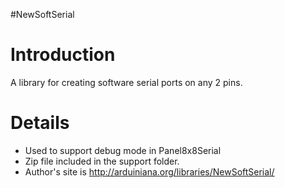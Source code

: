 #NewSoftSerial

# Introduction #

A library for creating software serial ports on any 2 pins.

# Details #

  * Used to support debug mode in Panel8x8Serial
  * Zip file included in the support folder.
  * Author's site is http://arduiniana.org/libraries/NewSoftSerial/